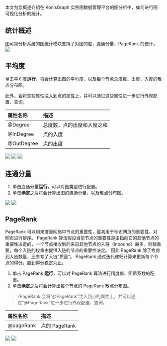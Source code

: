 本文为您概述介绍在 KonisGraph 实例图数据管理平台的图分析中，如何进行图可视化分析的统计。

## 统计概述
图可视分析系统的图统计模块支持了对图的度，连通分量，PageRank 的统计。
![](https://main.qcloudimg.com/raw/12e9b1ab733258eaa9c90a717c24e112.png)

## 平均度
单击平均度**运行**，将会计算出图的平均度，以及每个节点总度数、出度、入度的散点分布图。

此外，会将这些属性注入到点的属性上，并可以通过这些属性进一步进行外观配置、查询。

|属性名称|描述|
| :--------- | :----- |
|@Degree|总度数，点的出度和入度之和|
|@InDegree|点的入度|
|@OutDegree|点的出度|

![](https://main.qcloudimg.com/raw/b7444f2067a513a41e98fcc6b2ddeb85.png)
![](https://main.qcloudimg.com/raw/cc4e6b609db7a12bab54e825e94824ea.png)
![](https://main.qcloudimg.com/raw/41b0a96b20530d0efa97aaa99ccd458e.png)

## 连通分量
1. 单击连通分量**运行**，可以对图类型进行配置。
2. 单击**确定**之后将会计算出图的连通分量，以及散点分布图。

![](https://main.qcloudimg.com/raw/7a1ec104114103a7a1a2c75f3030db85.png)
![](https://main.qcloudimg.com/raw/16a3445828d91c45a59e6af9df65b328.png)

## PageRank
PageRank 可以用来度量网络中节点的重要性，最初用于标识网页的重要性，对网页进行排序。
PageRank 算法假设当前节点的重要性是由指向它的其他节点的重要性决定的，一个节点接收到的来自其他节点的入链（inbound）越多，则越重要，每个入链的权重由提供入链的节点的重要性决定。 因此 PageRank 除了考虑到入链数量，还参考了入链“质量”。
PageRank 通过迭代递归计算来更新每个节点的得分，直到得分稳定为止。

1. 单击 PageRank **运行**，可以对 PageRank 算法进行精度值、阻尼系数的配置。
2. 单击**确定**之后将会计算出每个节点的 PageRank 散点分布图。
>?PageRank 会将“@PageRank”注入到点的属性上，并可以通过“@PageRank”进一步进行外观配置、查询。

|属性名称|描述|
| :--------- | :----- |
|@pageRank|点的 PageRank|

![](https://main.qcloudimg.com/raw/c9b1300ccfec6609bfcee7819a607c40.png)
![](https://main.qcloudimg.com/raw/10dfed51041cfecbd5eec2e83a0645e2.png)

